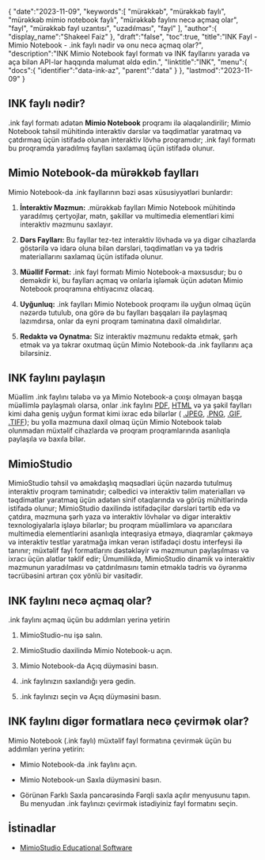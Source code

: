 {
   "date":"2023-11-09",
   "keywords":[
"mürəkkəb",
"mürəkkəb faylı",
"mürəkkəb mimio notebook faylı",
"mürəkkəb faylını necə açmaq olar",
"fayl",
"mürəkkəb fayl uzantısı",
"uzadılması",
"fayl"
],
   "author":{
      "display_name":"Shakeel Faiz"
},
   "draft":"false",
   "toc":true,
   "title":"INK Fayl - Mimio Notebook - .ink faylı nədir və onu necə açmaq olar?",
   "description":"INK Mimio Notebook fayl formatı və INK fayllarını yarada və aça bilən API-lər haqqında məlumat əldə edin.",
   "linktitle":"INK",
   "menu":{
      "docs":{
         "identifier":"data-ink-az",
         "parent":"data"
}
},
   "lastmod":"2023-11-09"
}

## INK faylı nədir?

.ink fayl formatı adətən **Mimio Notebook** proqramı ilə əlaqələndirilir; Mimio Notebook təhsil mühitində interaktiv dərslər və təqdimatlar yaratmaq və çatdırmaq üçün istifadə olunan interaktiv lövhə proqramıdır; .ink fayl formatı bu proqramda yaradılmış faylları saxlamaq üçün istifadə olunur.

## Mimio Notebook-da mürəkkəb faylları

Mimio Notebook-da .ink fayllarının bəzi əsas xüsusiyyətləri bunlardır:

1.  **İnteraktiv Məzmun:** .mürəkkəb faylları Mimio Notebook mühitində yaradılmış çertyojlar, mətn, şəkillər və multimedia elementləri kimi interaktiv məzmunu saxlayır.
    
2.  **Dərs Faylları:** Bu fayllar tez-tez interaktiv lövhədə və ya digər cihazlarda göstərilə və idarə oluna bilən dərsləri, təqdimatları və ya tədris materiallarını saxlamaq üçün istifadə olunur.
    
3.  **Müəllif Format:** .ink fayl formatı Mimio Notebook-a məxsusdur; bu o deməkdir ki, bu faylları açmaq və onlarla işləmək üçün adətən Mimio Notebook proqramına ehtiyacınız olacaq.
    
4.  **Uyğunluq:** .ink faylları Mimio Notebook proqramı ilə uyğun olmaq üçün nəzərdə tutulub, ona görə də bu faylları başqaları ilə paylaşmaq lazımdırsa, onlar da eyni proqram təminatına daxil olmalıdırlar.
    
5.  **Redaktə və Oynatma:** Siz interaktiv məzmunu redaktə etmək, şərh etmək və ya təkrar oxutmaq üçün Mimio Notebook-da .ink fayllarını aça bilərsiniz.

## INK faylını paylaşın

Müəllim .ink faylını tələbə və ya Mimio Notebook-a çıxışı olmayan başqa müəllimlə paylaşmalı olarsa, onlar .ink faylını [PDF](/pdf/), [HTML](/web/html/) və ya şəkil faylları kimi daha geniş uyğun format kimi ixrac edə bilərlər ( [.JPEG](/image/jpeg/), [.PNG](/image/png/), [.GIF](/image/gif/), [.TIFF](/image/tiff/)); bu yolla məzmuna daxil olmaq üçün Mimio Notebook tələb olunmadan müxtəlif cihazlarda və proqram proqramlarında asanlıqla paylaşıla və baxıla bilər.

## MimioStudio

MimioStudio təhsil və əməkdaşlıq məqsədləri üçün nəzərdə tutulmuş interaktiv proqram təminatıdır; cəlbedici və interaktiv təlim materialları və təqdimatlar yaratmaq üçün adətən sinif otaqlarında və görüş mühitlərində istifadə olunur; MimioStudio daxilində istifadəçilər dərsləri tərtib edə və çatdıra, məzmuna şərh yaza və interaktiv lövhələr və digər interaktiv texnologiyalarla işləyə bilərlər; bu proqram müəllimlərə və aparıcılara multimedia elementlərini asanlıqla inteqrasiya etməyə, diaqramlar çəkməyə və interaktiv testlər yaratmağa imkan verən istifadəçi dostu interfeysi ilə tanınır; müxtəlif fayl formatlarını dəstəkləyir və məzmunun paylaşılması və ixracı üçün alətlər təklif edir; Ümumilikdə, MimioStudio dinamik və interaktiv məzmunun yaradılması və çatdırılmasını təmin etməklə tədris və öyrənmə təcrübəsini artıran çox yönlü bir vasitədir.

## INK faylını necə açmaq olar?

.ink faylını açmaq üçün bu addımları yerinə yetirin

1.  MimioStudio-nu işə salın.
    
2.  MimioStudio daxilində Mimio Notebook-u açın.
    
3.  Mimio Notebook-da Açıq düyməsini basın.
    
4.  .ink faylınızın saxlandığı yerə gedin.
    
5.  .ink faylınızı seçin və Açıq düyməsini basın.

## INK faylını digər formatlara necə çevirmək olar?

Mimio Notebook (.ink faylı) müxtəlif fayl formatına çevirmək üçün bu addımları yerinə yetirin:

- Mimio Notebook-da .ink faylını açın.

- Mimio Notebook-un Saxla düyməsini basın.

- Görünən Farklı Saxla pəncərəsində Fərqli saxla açılır menyusunu tapın. Bu menyudan .ink faylınızı çevirmək istədiyiniz fayl formatını seçin.

## İstinadlar
* [MimioStudio Educational Software](https://boxlight.com/products/apps-for-the-classroom/mimiostudio-educational-software)
